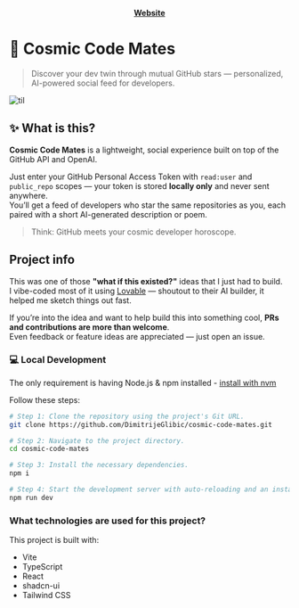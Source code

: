 <p align="center">
  <b><a href="https://www.tensorzero.com/" target="_blank">Website</a></b>
</p>

# 🌌 Cosmic Code Mates



> Discover your dev twin through mutual GitHub stars — personalized, AI-powered social feed for developers.

![til](./intro.gif)

## ✨ What is this?

**Cosmic Code Mates** is a lightweight, social experience built on top of the GitHub API and OpenAI.

Just enter your GitHub Personal Access Token with `read:user` and `public_repo` scopes — your token is stored **locally only** and never sent anywhere.  
You’ll get a feed of developers who star the same repositories as you, each paired with a short AI-generated description or poem.



> Think: GitHub meets your cosmic developer horoscope.

## Project info

This was one of those **"what if this existed?"** ideas that I just had to build.  
I vibe-coded most of it using [Lovable](https://lovable.so/) — shoutout to their AI builder, it helped me sketch things out fast.

If you’re into the idea and want to help build this into something cool, **PRs and contributions are more than welcome**.  
Even feedback or feature ideas are appreciated — just open an issue.


### 💻 Local Development

The only requirement is having Node.js & npm installed - [install with nvm](https://github.com/nvm-sh/nvm#installing-and-updating)

Follow these steps:

```sh
# Step 1: Clone the repository using the project's Git URL.
git clone https://github.com/DimitrijeGlibic/cosmic-code-mates.git

# Step 2: Navigate to the project directory.
cd cosmic-code-mates

# Step 3: Install the necessary dependencies.
npm i

# Step 4: Start the development server with auto-reloading and an instant preview.
npm run dev
```

### What technologies are used for this project?

This project is built with:

- Vite
- TypeScript
- React
- shadcn-ui
- Tailwind CSS
